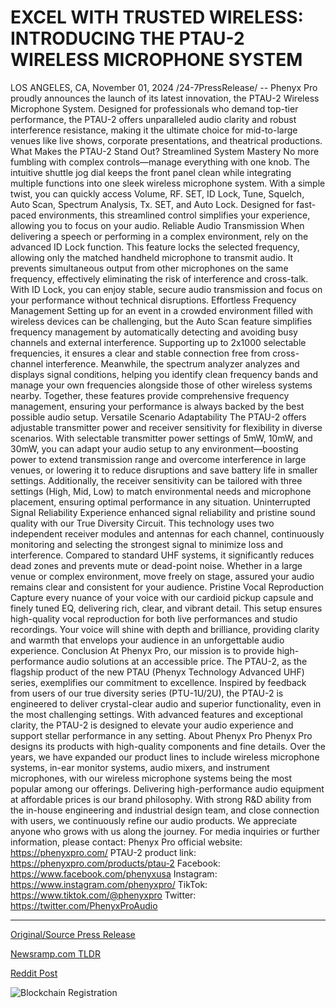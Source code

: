 # EXCEL WITH TRUSTED WIRELESS: INTRODUCING THE PTAU-2 WIRELESS MICROPHONE SYSTEM

LOS ANGELES, CA, November 01, 2024 /24-7PressRelease/ -- Phenyx Pro proudly announces the launch of its latest innovation, the PTAU-2 Wireless Microphone System. Designed for professionals who demand top-tier performance, the PTAU-2 offers unparalleled audio clarity and robust interference resistance, making it the ultimate choice for mid-to-large venues like live shows, corporate presentations, and theatrical productions.  What Makes the PTAU-2 Stand Out?  Streamlined System Mastery No more fumbling with complex controls—manage everything with one knob. The intuitive shuttle jog dial keeps the front panel clean while integrating multiple functions into one sleek wireless microphone system. With a simple twist, you can quickly access Volume, RF. SET, ID Lock, Tune, Squelch, Auto Scan, Spectrum Analysis, Tx. SET, and Auto Lock. Designed for fast-paced environments, this streamlined control simplifies your experience, allowing you to focus on your audio.  Reliable Audio Transmission   When delivering a speech or performing in a complex environment, rely on the advanced ID Lock function. This feature locks the selected frequency, allowing only the matched handheld microphone to transmit audio. It prevents simultaneous output from other microphones on the same frequency, effectively eliminating the risk of interference and cross-talk. With ID Lock, you can enjoy stable, secure audio transmission and focus on your performance without technical disruptions.  Effortless Frequency Management  Setting up for an event in a crowded environment filled with wireless devices can be challenging, but the Auto Scan feature simplifies frequency management by automatically detecting and avoiding busy channels and external interference. Supporting up to 2x1000 selectable frequencies, it ensures a clear and stable connection free from cross-channel interference. Meanwhile, the spectrum analyzer analyzes and displays signal conditions, helping you identify clean frequency bands and manage your own frequencies alongside those of other wireless systems nearby. Together, these features provide comprehensive frequency management, ensuring your performance is always backed by the best possible audio setup.  Versatile Scenario Adaptability  The PTAU-2 offers adjustable transmitter power and receiver sensitivity for flexibility in diverse scenarios. With selectable transmitter power settings of 5mW, 10mW, and 30mW, you can adapt your audio setup to any environment—boosting power to extend transmission range and overcome interference in large venues, or lowering it to reduce disruptions and save battery life in smaller settings. Additionally, the receiver sensitivity can be tailored with three settings (High, Mid, Low) to match environmental needs and microphone placement, ensuring optimal performance in any situation.  Uninterrupted Signal Reliability  Experience enhanced signal reliability and pristine sound quality with our True Diversity Circuit. This technology uses two independent receiver modules and antennas for each channel, continuously monitoring and selecting the strongest signal to minimize loss and interference. Compared to standard UHF systems, it significantly reduces dead zones and prevents mute or dead-point noise. Whether in a large venue or complex environment, move freely on stage, assured your audio remains clear and consistent for your audience.  Pristine Vocal Reproduction  Capture every nuance of your voice with our cardioid pickup capsule and finely tuned EQ, delivering rich, clear, and vibrant detail. This setup ensures high-quality vocal reproduction for both live performances and studio recordings. Your voice will shine with depth and brilliance, providing clarity and warmth that envelops your audience in an unforgettable audio experience.  Conclusion  At Phenyx Pro, our mission is to provide high-performance audio solutions at an accessible price. The PTAU-2, as the flagship product of the new PTAU (Phenyx Technology Advanced UHF) series, exemplifies our commitment to excellence. Inspired by feedback from users of our true diversity series (PTU-1U/2U), the PTAU-2 is engineered to deliver crystal-clear audio and superior functionality, even in the most challenging settings. With advanced features and exceptional clarity, the PTAU-2 is designed to elevate your audio experience and support stellar performance in any setting.  About Phenyx Pro  Phenyx Pro designs its products with high-quality components and fine details. Over the years, we have expanded our product lines to include wireless microphone systems, in-ear monitor systems, audio mixers, and instrument microphones, with our wireless microphone systems being the most popular among our offerings. Delivering high-performance audio equipment at affordable prices is our brand philosophy. With strong R&D ability from the in-house engineering and industrial design team, and close connection with users, we continuously refine our audio products. We appreciate anyone who grows with us along the journey.  For media inquiries or further information, please contact:  Phenyx Pro official website: https://phenyxpro.com/ PTAU-2 product link: https://phenyxpro.com/products/ptau-2 Facebook: https://www.facebook.com/phenyxusa Instagram: https://www.instagram.com/phenyxpro/ TikTok: https://www.tiktok.com/@phenyxpro Twitter: https://twitter.com/PhenyxProAudio 

---

[Original/Source Press Release](https://www.24-7pressrelease.com/press-release/515594/excel-with-trusted-wireless-introducing-the-ptau-2-wireless-microphone-system)
                    

[Newsramp.com TLDR](https://newsramp.com/curated-news/phenyx-pro-launches-ptau-2-wireless-microphone-system-for-professionals/3864fd2dd24d8e3faa10f5acc0e5e09e) 

 



[Reddit Post](https://www.reddit.com/r/technology_press/comments/1ggzt8q/phenyx_pro_launches_ptau2_wireless_microphone/) 



![Blockchain Registration](https://cdn.newsramp.app/24-7PressRelease/qrcode/2411/1/evenq1a6.webp)